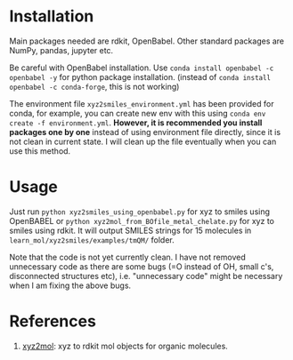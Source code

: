 # Installation

Main packages needed are rdkit, OpenBabel. Other standard packages are NumPy, pandas, jupyter etc.

Be careful with OpenBabel installation. Use `conda install openbabel -c openbabel -y` for python package installation. (instead of `conda install openbabel -c conda-forge`, this is not working)

The environment file `xyz2smiles_environment.yml` has been provided for conda, for example, you can create new env with this using `conda env create -f environment.yml`. **However, it is recommended you install packages one by one** instead of using environment file directly, since it is not clean in current state. I will clean up the file eventually when you can use this method.


# Usage

Just run `python xyz2smiles_using_openbabel.py` for xyz to smiles using OpenBABEL or `python xyz2mol_from_BOfile_metal_chelate.py` for xyz to smiles using rdkit. It will output SMILES strings for 15 molecules in `learn_mol/xyz2smiles/examples/tmQM/` folder.

Note that the code is not yet currently clean. I have not removed unnecessary code as there are some bugs (=O instead of OH, small c's, disconnected structures etc), i.e. "unnecessary code" might be necessary when I am fixing the above bugs.



# References

1. [xyz2mol](https://github.com/jensengroup/xyz2mol): xyz to rdkit mol objects for organic molecules.  
